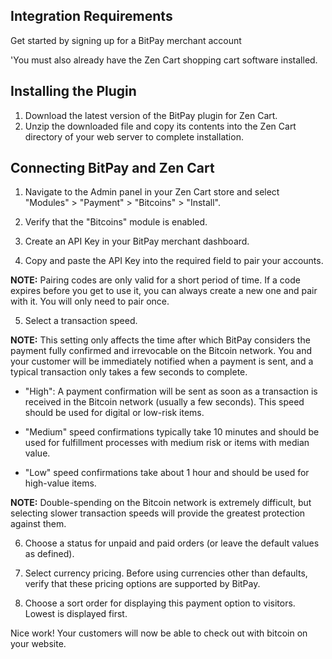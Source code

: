 ## Integration Requirements
Get started by signing up for a BitPay merchant account

'You must also already have the Zen Cart shopping cart software installed.

## Installing the Plugin
1. Download the latest version of the BitPay plugin for Zen Cart.
2. Unzip the downloaded file and copy its contents into the Zen Cart directory of your web server to complete installation.

## Connecting BitPay and Zen Cart
1. Navigate to the Admin panel in your Zen Cart store and select "Modules" > "Payment" > "Bitcoins" > "Install".

2. Verify that the "Bitcoins" module is enabled.

3. Create an API Key in your BitPay merchant dashboard.

4. Copy and paste the API Key into the required field to pair your accounts.

**NOTE:** Pairing codes are only valid for a short period of time. If a code expires before you get to use it, you can always create a new one and pair with it. You will only need to pair once.

5. Select a transaction speed.

**NOTE:** This setting only affects the time after which BitPay considers the payment fully confirmed and irrevocable on the Bitcoin network. You and your customer will be immediately notified when a payment is sent, and a typical transaction only takes a few seconds to complete.

- "High": A payment confirmation will be sent as soon as a transaction is received in the Bitcoin network (usually a few seconds). This speed should be used for digital or low-risk items.

- "Medium" speed confirmations typically take 10 minutes and should be used for fulfillment processes with medium risk or items with median value.

- "Low" speed confirmations take about 1 hour and should be used for high-value items.

**NOTE:** Double-spending on the Bitcoin network is extremely difficult, but selecting slower transaction speeds will provide the greatest protection against them.

6. Choose a status for unpaid and paid orders (or leave the default values as defined).

7. Select currency pricing. Before using currencies other than defaults, verify that these pricing options are supported by BitPay.

8. Choose a sort order for displaying this payment option to visitors. Lowest is displayed first.

Nice work! Your customers will now be able to check out with bitcoin on your website.
